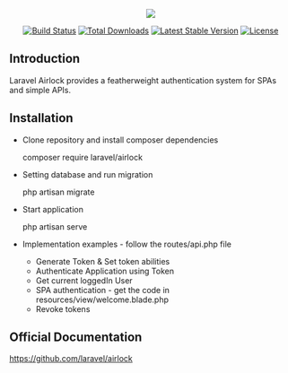 <p align="center"><img src="https://laravel.com/assets/img/components/logo-airlock.svg"></p>

<p align="center">
<a href="https://travis-ci.org/laravel/airlock"><img src="https://travis-ci.org/laravel/airlock.svg" alt="Build Status"></a>
<a href="https://packagist.org/packages/laravel/airlock"><img src="https://poser.pugx.org/laravel/airlock/d/total.svg" alt="Total Downloads"></a>
<a href="https://packagist.org/packages/laravel/airlock"><img src="https://poser.pugx.org/laravel/airlock/v/stable.svg" alt="Latest Stable Version"></a>
<a href="https://packagist.org/packages/laravel/airlock"><img src="https://poser.pugx.org/laravel/airlock/license.svg" alt="License"></a>
</p>

## Introduction

Laravel Airlock provides a featherweight authentication system for SPAs and simple APIs.

## Installation

- Clone repository and install composer dependencies

    composer require laravel/airlock

- Setting database and run migration

    php artisan migrate

- Start application

    php artisan serve

- Implementation examples - follow the routes/api.php file

    - Generate Token & Set token abilities
    - Authenticate Application using Token
    - Get current loggedIn User
    - SPA authentication - get the code in resources/view/welcome.blade.php
    - Revoke tokens

## Official Documentation

https://github.com/laravel/airlock